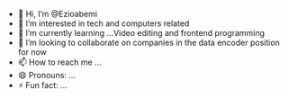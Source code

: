 - 👋 Hi, I’m @Ezioabemi 
- 👀 I’m interested in tech and computers related
- 🌱 I’m currently learning ...Video editing and frontend programming
- 💞️ I’m looking to collaborate on companies in the data encoder position for now
- 📫 How to reach me ...
- 😄 Pronouns: ...
- ⚡ Fun fact: ...

<!---
Ezioabemi/Ezioabemi is a ✨ special ✨ repository because its `README.md` (this file) appears on your GitHub profile.
You can click the Preview link to take a look at your changes.
--->
